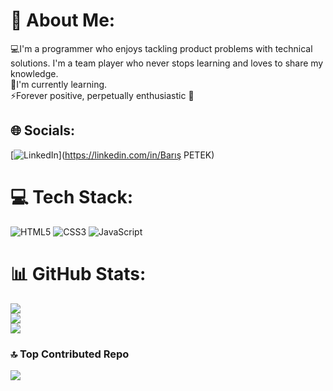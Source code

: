 # 💫 About Me:
💻I'm a programmer who enjoys tackling product problems with technical solutions. I'm a team player who never stops learning and loves to share my knowledge.<br>🌱I'm currently learning.<br>⚡Forever positive, perpetually enthusiastic 🚀<br>


## 🌐 Socials:
[![LinkedIn](https://img.shields.io/badge/LinkedIn-%230077B5.svg?logo=linkedin&logoColor=white)](https://linkedin.com/in/Barış PETEK) 

# 💻 Tech Stack:
![HTML5](https://img.shields.io/badge/html5-%23E34F26.svg?style=for-the-badge&logo=html5&logoColor=white) ![CSS3](https://img.shields.io/badge/css3-%231572B6.svg?style=for-the-badge&logo=css3&logoColor=white) ![JavaScript](https://img.shields.io/badge/javascript-%23323330.svg?style=for-the-badge&logo=javascript&logoColor=%23F7DF1E)
# 📊 GitHub Stats:
![](https://github-readme-stats.vercel.app/api?username=barispetek&theme=dark&hide_border=false&include_all_commits=false&count_private=false)<br/>
![](https://github-readme-streak-stats.herokuapp.com/?user=barispetek&theme=dark&hide_border=false)<br/>
![](https://github-readme-stats.vercel.app/api/top-langs/?username=barispetek&theme=dark&hide_border=false&include_all_commits=false&count_private=false&layout=compact)

### 🔝 Top Contributed Repo
![](https://github-contributor-stats.vercel.app/api?username=barispetek&limit=5&theme=dark&combine_all_yearly_contributions=true)


